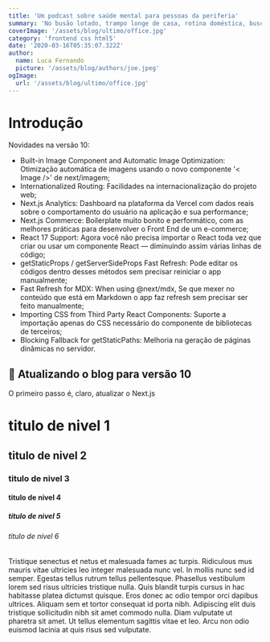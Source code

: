 ```yaml
---
title: 'Um podcast sobre saúde mental para pessoas da periferia'
summary: 'No busão lotado, trampo longe de casa, rotina doméstica, busca por evolução profissional, estabilidade financeira e muito mais, a única maneira não perder o controle é malabarizar!'
coverImage: '/assets/blog/ultimo/office.jpg'
category: 'frontend css html5'
date: '2020-03-16T05:35:07.322Z'
author:
  name: Luca Fernando
  picture: '/assets/blog/authors/joe.jpeg'
ogImage:
  url: '/assets/blog/ultimo/office.jpg'
---
```


# Introdução

Novidades na versão 10:

- Built-in Image Component and Automatic Image Optimization: Otimização automática de imagens usando o novo componente '< Image />' de next/imagem;
- Internationalized Routing: Facilidades na internacionalização do projeto web;
- Next.js Analytics: Dashboard na plataforma da Vercel com dados reais sobre o comportamento do usuário na aplicação e sua performance;
- Next.js Commerce: Boilerplate muito bonito e performático, com as melhores práticas para desenvolver o Front End de um e-commerce;
- React 17 Support: Agora você não precisa importar o React toda vez que criar ou usar um componente React — diminuindo assim várias linhas de código;
- getStaticProps / getServerSideProps Fast Refresh: Pode editar os códigos dentro desses métodos sem precisar reiniciar o app manualmente;
- Fast Refresh for MDX: When using @next/mdx, Se que mexer no conteúdo que está em Markdown o app faz refresh sem precisar ser feito manualmente;
- Importing CSS from Third Party React Components: Suporte a importação apenas do CSS necessário do componente de bibliotecas de terceiros;
- Blocking Fallback for getStaticPaths: Melhoria na geração de páginas dinâmicas no servidor.

## 🔄 Atualizando o blog para versão 10

O primeiro passo é, claro, atualizar o Next.js

# titulo de nivel 1
## titulo de nivel 2
### titulo de nivel 3
#### titulo de nivel 4
##### titulo de nivel 5
###### titulo de nivel 6

Tristique senectus et netus et malesuada fames ac turpis. Ridiculous mus mauris vitae ultricies leo integer malesuada nunc vel. In mollis nunc sed id semper. Egestas tellus rutrum tellus pellentesque. Phasellus vestibulum lorem sed risus ultricies tristique nulla. Quis blandit turpis cursus in hac habitasse platea dictumst quisque. Eros donec ac odio tempor orci dapibus ultrices. Aliquam sem et tortor consequat id porta nibh. Adipiscing elit duis tristique sollicitudin nibh sit amet commodo nulla. Diam vulputate ut pharetra sit amet. Ut tellus elementum sagittis vitae et leo. Arcu non odio euismod lacinia at quis risus sed vulputate.
